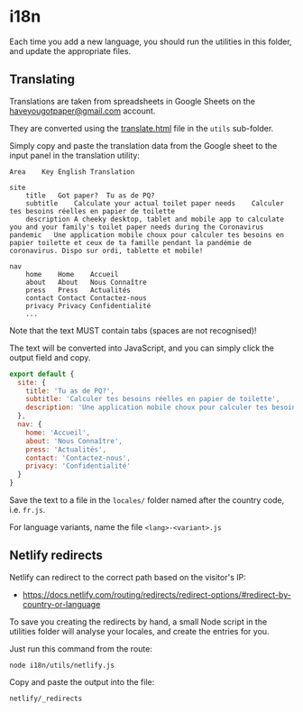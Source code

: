 # i18n

Each time you add a new language, you should run the utilities in this folder, and update the appropriate files.

## Translating

Translations are taken from spreadsheets in Google Sheets on the [haveyougotpaper@gmail.com](mailto:haveyougotpaper@gmail.com) account.

They are converted using the [translate.html](./utils/translate.html) file in the `utils` sub-folder.

Simply copy and paste the translation data from the Google sheet to the input panel in the translation utility:

```
Area	Key	English	Translation
			
site			
	title	Got paper?	Tu as de PQ?
	subtitle	Calculate your actual toilet paper needs	Calculer tes besoins réelles en papier de toilette
	description	A cheeky desktop, tablet and mobile app to calculate you and your family's toilet paper needs during the Coronavirus pandemic	Une application mobile choux pour calculer tes besoins en papier toilette et ceux de ta famille pendant la pandémie de coronavirus. Dispo sur ordi, tablette et mobile!
			
nav			
	home	Home	Accueil
	about	About	Nous Connaître
	press	Press	Actualités
	contact	Contact	Contactez-nous
	privacy	Privacy	Confidentialité
	...
```

Note that the text MUST contain tabs (spaces are not recognised)!

The text will be converted into JavaScript, and you can simply click the output field and copy.

```js
export default {
  site: {
    title: 'Tu as de PQ?',
    subtitle: 'Calculer tes besoins réelles en papier de toilette',
    description: 'Une application mobile choux pour calculer tes besoins en papier toilette et ceux de ta famille pendant la pandémie de coronavirus. Dispo sur ordi, tablette et mobile!'
  },
  nav: {
    home: 'Accueil',
    about: 'Nous Connaître',
    press: 'Actualités',
    contact: 'Contactez-nous',
    privacy: 'Confidentialité'
  }
}
```

Save the text to a file in the `locales/` folder named after the country code, i.e. `fr.js`.

For language variants, name the file `<lang>-<variant>.js` 

## Netlify redirects

Netlify can redirect to the correct path based on the visitor's IP:

- https://docs.netlify.com/routing/redirects/redirect-options/#redirect-by-country-or-language

To save you creating the redirects by hand, a small Node script in the utilities folder will analyse your locales, and create the entries for you.

Just run this command from the route:

```
node i18n/utils/netlify.js
```

Copy and paste the output into the file:

```
netlify/_redirects
```
